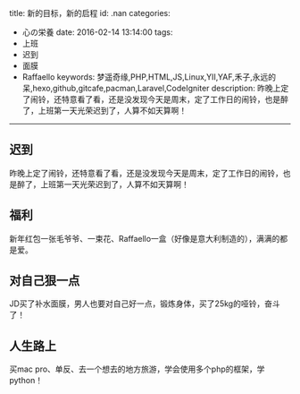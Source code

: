 title: 新的目标，新的启程
id: .nan
categories:
  - 心の栄養
date: 2016-02-14 13:14:00
tags:
  - 上班
  - 迟到
  - 面膜
  - Raffaello
keywords: 梦遥奇缘,PHP,HTML,JS,Linux,YII,YAF,禾子,永远的呆,hexo,github,gitcafe,pacman,Laravel,CodeIgniter
description: 昨晚上定了闹铃，还特意看了看，还是没发现今天是周末，定了工作日的闹铃，也是醉了，上班第一天光荣迟到了，人算不如天算啊！
---
## 迟到
昨晚上定了闹铃，还特意看了看，还是没发现今天是周末，定了工作日的闹铃，也是醉了，上班第一天光荣迟到了，人算不如天算啊！
## 福利
新年红包一张毛爷爷、一束花、Raffaello一盒（好像是意大利制造的），满满的都是爱。
## 对自己狠一点
JD买了补水面膜，男人也要对自己好一点，锻炼身体，买了25kg的哑铃，奋斗了！
## 人生路上
买mac pro、单反、去一个想去的地方旅游，学会使用多个php的框架，学python！
